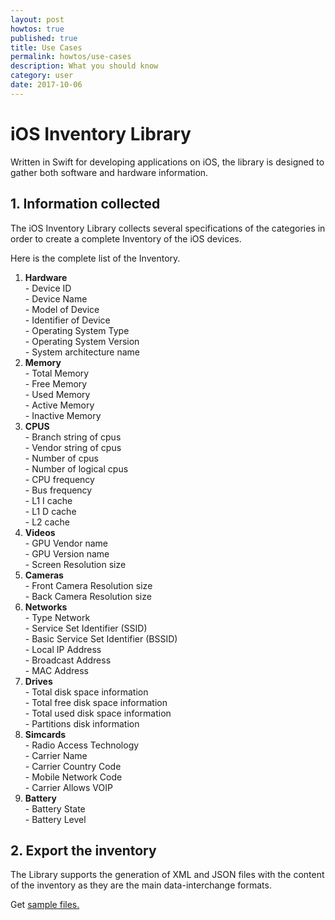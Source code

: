 ```yaml
---
layout: post
howtos: true
published: true
title: Use Cases
permalink: howtos/use-cases
description: What you should know
category: user
date: 2017-10-06
---
```

# iOS Inventory Library

Written in Swift for developing applications on iOS, the library is designed to gather both software and hardware information.

## 1. Information collected

The iOS Inventory Library collects several specifications of the categories in order to create a complete Inventory of the iOS devices.

Here is the complete list of the Inventory.

<ol class="list-items">
      <li class="list-items-row">
        <div class="row" data-toggle="collapse" aria-expanded="false" data-target="#list-item-usb">
          <i class="glyph glyph-add"></i>
          <i class="glyph glyph-remove"></i>
          <strong>Hardware</strong>
        </div>
        <div class="collapse" id="list-item-usb">
          <div class="row">
            <div class="col-md-24">
              - Device ID
            </div>
            <div class="col-md-24">
              - Device Name
            </div>
            <div class="col-md-24">
              - Model of Device
            </div>
            <div class="col-md-24">
              - Identifier of Device
            </div>
            <div class="col-md-24">
              - Operating System Type
            </div>
            <div class="col-md-24">
              - Operating System Version
            </div>
            <div class="col-md-24">
              - System architecture name
            </div>
          </div>
        </div>
      </li>
      <li class="list-items-row">
        <div class="row" data-toggle="collapse" aria-expanded="false" data-target="#list-item-software">
          <i class="glyph glyph-add"></i>
          <i class="glyph glyph-remove"></i>
          <strong>Memory</strong>
        </div>
        <div class="collapse" id="list-item-software">
          <div class="row">
            <div class="col-md-24">
              - Total Memory
            </div>
            <div class="col-md-24">
              - Free Memory
            </div>
            <div class="col-md-24">
              - Used Memory
            </div>
            <div class="col-md-24">
              - Active Memory
            </div>
            <div class="col-md-24">
              - Inactive Memory
            </div>
          </div>
        </div>
      </li>
      <li class="list-items-row">
        <div class="row" data-toggle="collapse" aria-expanded="false" data-target="#list-item-battery">
          <i class="glyph glyph-add"></i>
          <i class="glyph glyph-remove"></i>
          <strong>CPUS</strong>
        </div>
        <div class="collapse" id="list-item-battery">
          <div class="row">
            <div class="col-md-24">
              - Branch string of cpus
            </div>
            <div class="col-md-24">
              - Vendor string of cpus
            </div>
            <div class="col-md-24">
              - Number of cpus
            </div>
            <div class="col-md-24">
              - Number of logical cpus
            </div>
            <div class="col-md-24">
              - CPU frequency
            </div>
            <div class="col-md-24">
              - Bus frequency
            </div>
            <div class="col-md-24">
              - L1 I cache 
            </div>
            <div class="col-md-24">
              - L1 D cache 
            </div>
            <div class="col-md-24">
              - L2 cache 
            </div>
          </div>
        </div>
      </li>
      <li class="list-items-row">
        <div class="row" data-toggle="collapse" aria-expanded="false" data-target="#list-item-bios">
          <i class="glyph glyph-add"></i>
          <i class="glyph glyph-remove"></i>
          <strong>Videos</strong>
        </div>
        <div class="collapse" id="list-item-bios">
          <div class="row">
            <div class="col-md-24">
              - GPU Vendor name
            </div>
            <div class="col-md-24">
              - GPU Version name
            </div>
            <div class="col-md-24">
              - Screen Resolution size
            </div>
          </div>
        </div>
      </li>
      <li class="list-items-row">
        <div class="row" data-toggle="collapse" aria-expanded="false" data-target="#list-item-inputs">
          <i class="glyph glyph-add"></i>
          <i class="glyph glyph-remove"></i>
          <strong>Cameras</strong>
        </div>
        <div class="collapse" id="list-item-inputs">
          <div class="row">
            <div class="col-md-24">
              - Front Camera Resolution size
            </div>
            <div class="col-md-24">
              - Back Camera Resolution size
            </div>
          </div>
        </div>
      </li>
      <li class="list-items-row">
        <div class="row" data-toggle="collapse" aria-expanded="false" data-target="#list-item-drives">
          <i class="glyph glyph-add"></i>
          <i class="glyph glyph-remove"></i>
          <strong>Networks</strong>
        </div>
        <div class="collapse" id="list-item-drives">
          <div class="row">
            <div class="col-md-24">
              - Type Network
            </div>
            <div class="col-md-24">
              - Service Set Identifier (SSID) 
            </div>
            <div class="col-md-24">
              - Basic Service Set Identifier (BSSID)
            </div>
            <div class="col-md-24">
              - Local IP Address
            </div>
            <div class="col-md-24">
              - Broadcast Address
            </div>
            <div class="col-md-24">
              - MAC Address
            </div>
          </div>
        </div>
      </li>
      <li class="list-items-row">
        <div class="row" data-toggle="collapse" aria-expanded="false" data-target="#list-item-accesslog">
          <i class="glyph glyph-add"></i>
          <i class="glyph glyph-remove"></i>
          <strong>Drives</strong>
        </div>
        <div class="collapse" id="list-item-accesslog">
          <div class="row">
            <div class="col-md-24">
              - Total disk space information
            </div>
            <div class="col-md-24">
              - Total free disk space information
            </div>
            <div class="col-md-24">
              - Total used disk space information
            </div>
            <div class="col-md-24">
              - Partitions disk information
            </div>
          </div>
        </div>
      </li>
      <li class="list-items-row">
        <div class="row" data-toggle="collapse" aria-expanded="false" data-target="#list-item-jvm">
          <i class="glyph glyph-add"></i>
          <i class="glyph glyph-remove"></i>
          <strong>Simcards</strong>
        </div>
        <div class="collapse" id="list-item-jvm">
          <div class="row">
            <div class="col-md-24">
              - Radio Access Technology
            </div>
            <div class="col-md-24">
              - Carrier Name
            </div>
            <div class="col-md-24">
              - Carrier Country Code
            </div>
            <div class="col-md-24">
              - Mobile Network Code
            </div>
            <div class="col-md-24">
              - Carrier Allows VOIP
            </div>
          </div>
        </div>
      </li>
      <li class="list-items-row">
        <div class="row" data-toggle="collapse" aria-expanded="false" data-target="#list-item-videos">
          <i class="glyph glyph-add"></i>
          <i class="glyph glyph-remove"></i>
          <strong>Battery</strong>
        </div>
        <div class="collapse" id="list-item-videos">
          <div class="row">
            <div class="col-md-24">
              - Battery State
            </div>
            <div class="col-md-24">
              - Battery Level
            </div>
          </div>
        </div>
      </li>
</ol>

## 2. Export the inventory

The Library supports the generation of XML and JSON files with the content of the inventory as they are the main data-interchange formats.

Get [sample files.](http://flyve.org/ios-inventory-library/#samples)